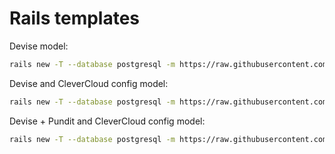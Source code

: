 # Rails templates
Devise model:
  ```sh
  rails new -T --database postgresql -m https://raw.githubusercontent.com/guillaumecabanel/rails-templates/master/rails-devise-min.rb YOUR_APP_NAME
  ```


Devise and CleverCloud config model:
  ```sh
  rails new -T --database postgresql -m https://raw.githubusercontent.com/guillaumecabanel/rails-templates/master/rails-devise-clever.rb YOUR_APP_NAME
  ```

Devise + Pundit and CleverCloud config model:
  ```sh
  rails new -T --database postgresql -m https://raw.githubusercontent.com/guillaumecabanel/rails-templates/master/rails-devise-pundit-clever.rb YOUR_APP_NAME
  ```
